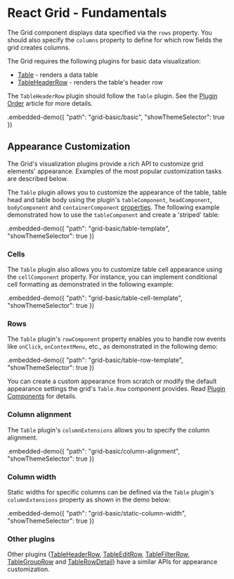 # React Grid - Fundamentals

The Grid component displays data specified via the `rows` property. You should also specify the `columns` property to define for which row fields the grid creates columns.

The Grid requires the following plugins for basic data visualization:

- [Table](../reference/table.md) - renders a data table
- [TableHeaderRow](../reference/table-header-row.md) - renders the table's header row

The `TableHeaderRow` plugin should follow the `Table` plugin. See the [Plugin Order](plugin-overview.md#plugin-order) article for more details.

.embedded-demo({ "path": "grid-basic/basic", "showThemeSelector": true })

## Appearance Customization

The Grid's visualization plugins provide a rich API to customize grid elements' appearance. Examples of the most popular customization tasks are described below.

The `Table` plugin allows you to customize the appearance of the table, table head and table body using the plugin's `tableComponent`, `headComponent`, `bodyComponent` and `containerComponent` [properties](../reference/table.md/#properties). The following example demonstrated how to use the `tableComponent` and create a 'striped' table:

.embedded-demo({ "path": "grid-basic/table-template", "showThemeSelector": true })

### Cells

The `Table` plugin also allows you to customize table cell appearance using the `cellComponent` property. For instance, you can implement conditional cell formatting as demonstrated in the following example:

.embedded-demo({ "path": "grid-basic/table-cell-template", "showThemeSelector": true })

### Rows

The `Table` plugin's `rowComponent` property enables you to handle row events like `onClick`, `onContextMenu`, etc., as demonstrated in the following demo:

.embedded-demo({ "path": "grid-basic/table-row-template", "showThemeSelector": true })

You can create a custom appearance from scratch or modify the default appearance settings the grid's `Table.Row` component provides. Read [Plugin Components](../reference/table.md#plugin-components) for details.

### Column alignment

The `Table` plugin's `columnExtensions` allows you to specify the column alignment.

.embedded-demo({ "path": "grid-basic/column-alignment", "showThemeSelector": true })

### Column width

Static widths for specific columns can be defined via the `Table` plugin's `columnExtensions` property as shown in the demo below:

.embedded-demo({ "path": "grid-basic/static-column-width", "showThemeSelector": true })

### Other plugins

Other plugins ([TableHeaderRow](../reference/table-header-row.md), [TableEditRow](../reference/table-edit-row.md), [TableFilterRow](../reference/table-filter-row.md), [TableGroupRow](../reference/table-group-row.md) and [TableRowDetail](../reference/table-row-detail.md)) have a similar APIs for appearance customization.
